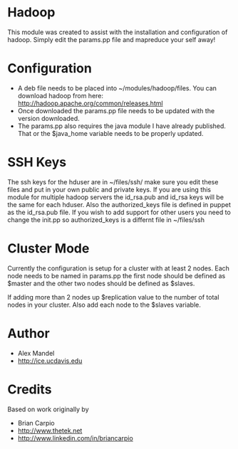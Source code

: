 # Hadoop #

This module was created to assist with the installation and configuration of hadoop. Simply edit the params.pp file and mapreduce your self away!

# Configuration #

* A deb file needs to be placed into ~/modules/hadoop/files. You can download hadoop from here: http://hadoop.apache.org/common/releases.html
* Once downloaded the params.pp file needs to be updated with the version downloaded. 
* The params.pp also requires the java module I have already published. That or the $java_home variable needs to be properly updated.

# SSH Keys #

The ssh keys for the hduser are in ~/files/ssh/ make sure you edit these files and put in your own public and private keys. If you are using this module for multiple hadoop servers the id_rsa.pub and id_rsa keys will be the same for each hduser. Also the authorized_keys file is defined in puppet as the id_rsa.pub file. If you wish to add support for other users you need to change the init.pp so authorized_keys is a differnt file in ~/files/ssh

# Cluster Mode #

Currently the configuration is setup for a cluster with at least 2 nodes. Each node needs to be named in params.pp the first node should be defined as $master and the other two nodes should be defined as $slaves.

If adding more than 2 nodes up $replication value to the number of total nodes in your cluster. Also add each node to the $slaves variable. 


# Author #
* Alex Mandel
* http://ice.ucdavis.edu

# Credits #
Based on work originally by
* Brian Carpio
* http://www.thetek.net
* http://www.linkedin.com/in/briancarpio
